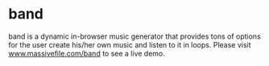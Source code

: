 # band
band is a dynamic in-browser music generator that provides tons of options for the user create his/her own music and listen to it in loops.
Please visit www.massivefile.com/band to see a live demo.

